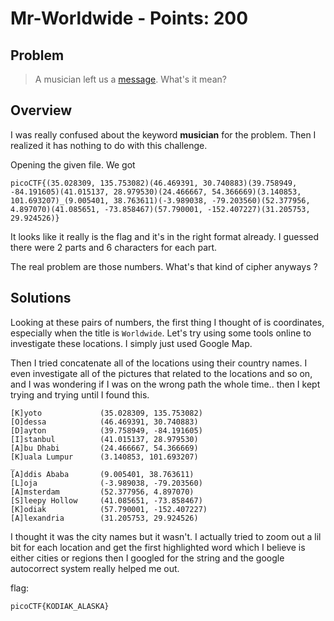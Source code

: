 # Mr-Worldwide - Points: 200

## Problem

> A musician left us a [message](https://2019shell1.picoctf.com/static/46e165b0a953075440f3a544fdb4cff1/message.txt). What's it mean?

## Overview

I was really confused about the keyword **musician** for the problem. Then I realized it has nothing to do with this challenge.   

Opening the given file. We got
```
picoCTF{(35.028309, 135.753082)(46.469391, 30.740883)(39.758949, -84.191605)(41.015137, 28.979530)(24.466667, 54.366669)(3.140853, 101.693207)_(9.005401, 38.763611)(-3.989038, -79.203560)(52.377956, 4.897070)(41.085651, -73.858467)(57.790001, -152.407227)(31.205753, 29.924526)}
```
It looks like it really is the flag and it's in the right format already. I guessed there were 2 parts and 6 characters for each part.

The real problem are those numbers. What's that kind of cipher anyways ?

## Solutions

Looking at these pairs of numbers, the first thing I thought of is coordinates, especially when the title is ```Worldwide```. Let's try using some tools online to investigate these locations. I simply just used Google Map.

Then I tried concatenate all of the locations using their country names. I even investigate all of the pictures that related to the locations and so on, and I was wondering if I was on the wrong path the whole time.. then I kept trying and trying until I found this. 

```
[K]yoto             (35.028309, 135.753082)
[O]dessa            (46.469391, 30.740883)
[D]ayton            (39.758949, -84.191605)
[I]stanbul          (41.015137, 28.979530)
[A]bu Dhabi         (24.466667, 54.366669)
[K]uala Lumpur      (3.140853, 101.693207)
_
[A]ddis Ababa       (9.005401, 38.763611)
[L]oja              (-3.989038, -79.203560)
[A]msterdam         (52.377956, 4.897070)
[S]leepy Hollow     (41.085651, -73.858467)
[K]odiak            (57.790001, -152.407227)
[A]lexandria        (31.205753, 29.924526)
```
I thought it was the city names but it wasn't. I actually tried to zoom out a lil bit for each location and get the first highlighted word which I believe is either cities or regions then I googled for the string and the google autocorrect system really helped me out.

flag:
```
picoCTF{KODIAK_ALASKA}
```
